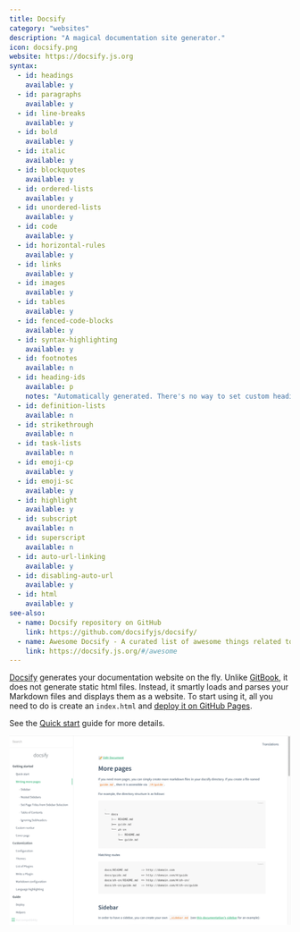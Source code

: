 ```yaml
---
title: Docsify
category: "websites"
description: "A magical documentation site generator."
icon: docsify.png
website: https://docsify.js.org
syntax:
  - id: headings
    available: y
  - id: paragraphs
    available: y
  - id: line-breaks
    available: y
  - id: bold
    available: y
  - id: italic
    available: y
  - id: blockquotes
    available: y
  - id: ordered-lists
    available: y
  - id: unordered-lists
    available: y
  - id: code
    available: y
  - id: horizontal-rules
    available: y
  - id: links
    available: y
  - id: images
    available: y
  - id: tables
    available: y
  - id: fenced-code-blocks
    available: y
  - id: syntax-highlighting
    available: y
  - id: footnotes
    available: n
  - id: heading-ids
    available: p
    notes: "Automatically generated. There's no way to set custom heading IDs."
  - id: definition-lists
    available: n
  - id: strikethrough
    available: n
  - id: task-lists
    available: n
  - id: emoji-cp
    available: y
  - id: emoji-sc
    available: y
  - id: highlight
    available: y
  - id: subscript
    available: n
  - id: superscript
    available: n
  - id: auto-url-linking
    available: y
  - id: disabling-auto-url
    available: y
  - id: html
    available: y
see-also:
  - name: Docsify repository on GitHub
    link: https://github.com/docsifyjs/docsify/
  - name: Awesome Docsify - A curated list of awesome things related to docsify
    link: https://docsify.js.org/#/awesome 
---
```


[Docsify](https://docsify.js.org/) generates your documentation website on the fly. Unlike [GitBook](gitbook.md), it does not generate static html files. Instead, it smartly loads and parses your Markdown files and displays them as a website. To start using it, all you need to do is create an `index.html` and [deploy it on GitHub Pages](https://docsify.js.org/#/deploy).

See the [Quick start](https://docsify.js.org/#/quickstart) guide for more details.

![Docsify](../assets/images/tools/docsify.png)

